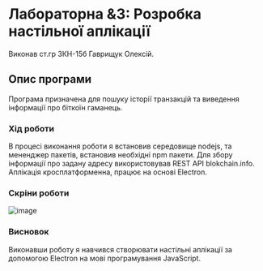 # Лабораторна  &amp;3: Розробка настільної аплікації
Виконав 
ст.гр 3КН-15б 
Гаврищук Олексій.

## Опис програми

Програма призначена для пошуку історії транзакцій та виведення інформації про біткоїн гаманець.


### Хід роботи

В процесі виконання роботи я встановив середовище nodejs, та мененджер пакетів, встановив необхідні npm пакети.
Для збору інформації про задану адресу використовував REST API blokchain.info.
Аплікація кросплатформенна, працює на основі Electron.

### Скріни роботи
![image](http://joxi.ru/Dr8My3nTk6MMDm)

### Висновок
Виконавши роботу я навчився створювати настільні аплікації за допомогою Electron на мові програмування JavaScript.

